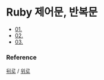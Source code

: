 # Ruby 제어문, 반복문  
* [01. ](#1)
* [02. ](#2)
* [03. ](#3)

### Reference
[뒤로](../README.md) / [위로](#컨탠츠-제목)

